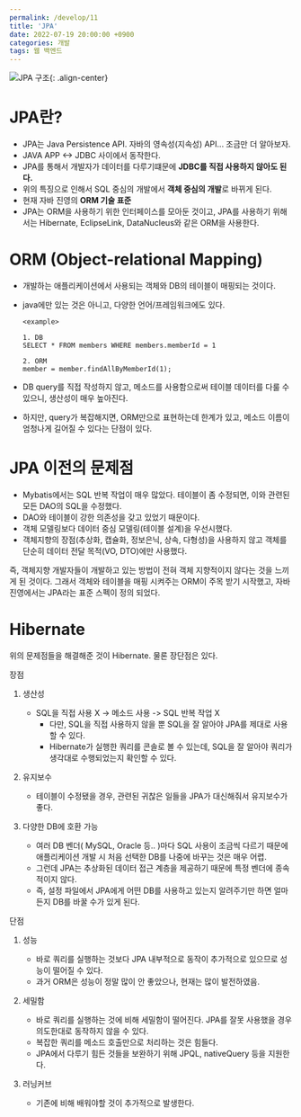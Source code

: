 ```yaml
---
permalink: /develop/11
title: 'JPA'
date: 2022-07-19 20:00:00 +0900
categories: 개발
tags: 웹 백엔드
---
```


![JPA 구조][jpa 구조]{: .align-center}

# JPA란?

- JPA는 Java Persistence API. 자바의 영속성(지속성) API... 조금만 더 알아보자.
- JAVA APP <-> JDBC 사이에서 동작한다.
- JPA를 통해서 개발자가 데이터를 다루기떄문에 **JDBC를 직접 사용하지 않아도 된다.**
- 위의 특징으로 인해서 SQL 중심의 개발에서 **객체 중심의 개발**로 바뀌게 된다.
- 현재 자바 진영의 **ORM 기술 표준**
- JPA는 ORM을 사용하기 위한 인터페이스를 모아둔 것이고, JPA를 사용하기 위해서는 Hibernate, EclipseLink, DataNucleus와 같은 ORM을 사용한다.

# ORM (Object-relational Mapping)

- 개발하는 애플리케이션에서 사용되는 객체와 DB의 테이블이 매핑되는 것이다.
- java에만 있는 것은 아니고, 다양한 언어/프레임워크에도 있다.

  ```
  <example>

  1. DB
  SELECT * FROM members WHERE members.memberId = 1

  2. ORM
  member = member.findAllByMemberId(1);
  ```

- DB query를 직접 작성하지 않고, 메소드를 사용함으로써 테이블 데이터를 다룰 수 있으니, 생산성이 매우 높아진다.
- 하지만, query가 복잡해지면, ORM만으로 표현하는데 한계가 있고, 메소드 이름이 엄청나게 길어질 수 있다는 단점이 있다.

# JPA 이전의 문제점

- Mybatis에서는 SQL 반복 작업이 매우 많았다. 테이블이 좀 수정되면, 이와 관련된 모든 DAO의 SQL을 수정했다.
- DAO와 테이블이 강한 의존성을 갖고 있었기 때문이다.
- 객체 모델링보다 데이터 중심 모델링(테이블 설계)을 우선시했다.
- 객체지향의 장점(추상화, 캡슐화, 정보은닉, 상속, 다형성)을 사용하지 않고 객체를 단순히 데이터 전달 목적(VO, DTO)에만 사용했다.

즉, 객체지향 개발자들이 개발하고 있는 방법이 전혀 객체 지향적이지 않다는 것을 느끼게 된 것이다. 그래서 객체와 테이블을 매핑 시켜주는 ORM이 주목 받기 시작했고, 자바 진영에서는 JPA라는 표준 스펙이 정의 되었다.

# Hibernate

위의 문제점들을 해결해준 것이 Hibernate. 물론 장단점은 있다.

장점

1. 생산성

   - SQL을 직접 사용 X -> 메소드 사용 -> SQL 반복 작업 X
     - 다만, SQL을 직접 사용하지 않을 뿐 SQL을 잘 알아야 JPA를 제대로 사용할 수 있다.
     - Hibernate가 실행한 쿼리를 콘솔로 볼 수 있는데, SQL을 잘 알아야 쿼리가 생각대로 수행되었는지 확인할 수 있다.

2. 유지보수

   - 테이블이 수정됐을 경우, 관련된 귀찮은 일들을 JPA가 대신해줘서 유지보수가 좋다.

3. 다양한 DB에 호환 가능

   - 여러 DB 벤더( MySQL, Oracle 등.. )마다 SQL 사용이 조금씩 다르기 때문에 애플리케이션 개발 시 처음 선택한 DB를 나중에 바꾸는 것은 매우 어렵.
   - 그런데 JPA는 추상화된 데이터 접근 계층을 제공하기 때문에 특정 벤더에 종속적이지 않다.
   - 즉, 설정 파일에서 JPA에게 어떤 DB를 사용하고 있는지 알려주기만 하면 얼마든지 DB를 바꿀 수가 있게 된다.

단점

1. 성능

   - 바로 쿼리를 실행하는 것보다 JPA 내부적으로 동작이 추가적으로 있으므로 성능이 떨어질 수 있다.
   - 과거 ORM은 성능이 정말 많이 안 좋았으나, 현재는 많이 발전하였음.

2. 세밀함

   - 바로 쿼리를 실행하는 것에 비해 세밀함이 떨어진다. JPA를 잘못 사용했을 경우 의도한대로 동작하지 않을 수 있다.
   - 복잡한 쿼리를 메소드 호출만으로 처리하는 것은 힘들다.
   - JPA에서 다루기 힘든 것들을 보완하기 위해 JPQL, nativeQuery 등을 지원한다.

3. 러닝커브

   - 기존에 비해 배워야할 것이 추가적으로 발생한다.

[jpa 구조]: https://gmlwjd9405.github.io/images/inflearn-jpa/jpa-basic-structure.png

